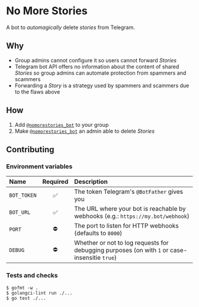 # No More Stories

A bot to _automagically_ delete _stories_ from Telegram.

## Why

* Group admins cannot configure it so users cannot forward _Stories_
* Telegram bot API offers no information about the content of shared _Stories_ so group admins can automate protection from spammers and scammers
* Forwarding a _Story_ is a strategy used by spammers and scammers due to the flaws above

## How

1. Add [`@nomorestories_bot`](https://telegram.me/nomorestories_bot) to your group
1. Make [`@nomorestories_bot`](https://telegram.me/nomorestories_bot) an admin able to delete _Stories_

## Contributing

### Environment variables

| Name | Required | Description |
|:--|:-:|:--|
| `BOT_TOKEN` | ✅ | The token Telegram's `@BotFather` gives you |
| `BOT_URL` | ✅ | The URL where your bot is reachable by webhooks (e.g.: `https://my.bot/webhook`) |
| `PORT` | ⛔️ | The port to listen for HTTP webhooks (defaults to `8000`) |
| `DEBUG` | ⛔️ | Whether or not to log requests for debugging purposes (on with `1` or case-insensitie `true`) |

### Tests and checks

```console
$ gofmt -w .
$ golangci-lint run ./...
$ go test ./...
```

